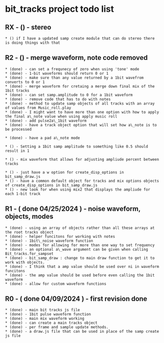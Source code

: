 # bit_tracks project todo list

## RX - () - stereo
    * () if I have a updated samp create module that can do stereo there is doing things with that

## R2 - () - merge waveform, note code removed
    * (done) - can set a frequnecy of zero when using 'tone' mode
    * (done) - 1-bit waveforms should return 0 or 1
    * (done) - make sure than any value returned by a 1bit wavefrom converts to 0 or 1
    * (done) - merge waveform for cretaing a merge down final mix of the 1bit tracks
    * (done) - can set samp.amplitude to 0 for a 1bit waveform
    * (done) - remove code that has to do with notes
    * (done) - method to update samp objects of all tracks with an array of values from Music_roll.play
    * (done) - I might want to have more than one option with how to apply the final a\_note value when using apply music roll    
    * (done) - add pulse2a\_1bit waveform
    * (done) - have a track object option that will set how a\_note is to be processed 
    
    * (done) - have a pad a\_note mode
    
    * () - Setting a 1bit samp amplitude to something like 0.5 should result in 1 
    
    * () - mix waveform that allows for adjusting ampliude percent between tracks
    
    * () - just have a w option for create_disp_options in bit_samp_draw.js
    * () - have a common default object for tracks and mix options objects of create_disp_options in bit_samp_draw.js
    * () - new look for when using mix2 that displays the ampliude for each 1-bit track
    

        
## R1 - ( done 04/25/2024 ) - noise waveform, objects, modes
    * (done) - using an array of objects rather than all these arrays at the root tracks object
    * (done) - helper funcitons for working with notes
    * (done) - 1bit\_noise waveform function
    * (done) - modes for allowing for more than one way to set frequency
    * (done) - an optional a\_wave argument can be given when calling Bit_tracks.for_sampset         
    * (done) - bit_samp_draw : change to main draw function to get it to work with objects.     
    * (done) - I think that a amp value should be used over ni in waveform funcitons
    * (done) - the amp value should be used before even calling the 1bit waveform
    * (done) - allow for custom waveform functions

## R0 - ( done 04/09/2024 ) - first revision done
    * (done) - main bit tracks js file
    * (done) - 1bit pulse waveform function
    * (done) - main mix waveform working
    * (done) - can create a main tracks object
    * (done) - per frame and sample update methods.
    * (done) - a draw.js file that can be used in place of the samp create js file

